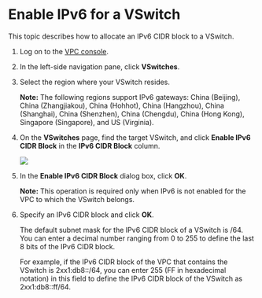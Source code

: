 # Enable IPv6 for a VSwitch

This topic describes how to allocate an IPv6 CIDR block to a VSwitch.

1.  Log on to the [VPC console](https://vpcnext.console.aliyun.com/vpc).

2.  In the left-side navigation pane, click **VSwitches**.

3.  Select the region where your VSwitch resides.

    **Note:** The following regions support IPv6 gateways: China \(Beijing\), China \(Zhangjiakou\), China \(Hohhot\), China \(Hangzhou\), China \(Shanghai\), China \(Shenzhen\), China \(Chengdu\), China \(Hong Kong\), Singapore \(Singapore\), and US \(Virginia\).

4.  On the **VSwitches** page, find the target VSwitch, and click **Enable IPv6 CIDR Block** in the **IPv6 CIDR Block** column.

    ![](https://static-aliyun-doc.oss-accelerate.aliyuncs.com/assets/img/en-US/6310509951/p33773.png)

5.  In the **Enable IPv6 CIDR Block** dialog box, click **OK**.

    **Note:** This operation is required only when IPv6 is not enabled for the VPC to which the VSwitch belongs.

6.  Specify an IPv6 CIDR block and click **OK**.

    The default subnet mask for the IPv6 CIDR block of a VSwitch is /64. You can enter a decimal number ranging from 0 to 255 to define the last 8 bits of the IPv6 CIDR block.

    For example, if the IPv6 CIDR block of the VPC that contains the VSwitch is 2xx1:db8::/64, you can enter 255 \(FF in hexadecimal notation\) in this field to define the IPv6 CIDR block of the VSwitch as 2xx1:db8::ff/64.


